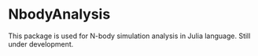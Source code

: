 # NbodyAnalysis
This package is used for N-body simulation analysis in Julia language. Still under development.
